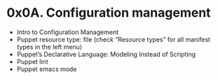 # 0x0A. Configuration management
* Intro to Configuration Management
* Puppet resource type: file (check “Resource types” for all manifest types in the left menu)
* Puppet’s Declarative Language: Modeling Instead of Scripting
* Puppet lint
* Puppet emacs mode
